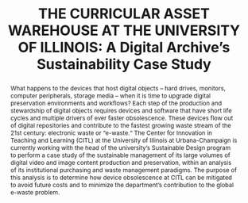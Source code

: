 ---
abstract: 'What happens to the devices that host digital objects – hard drives, monitors,
  computer peripherals, storage media – when it is time to upgrade digital preservation
  environments and workflows? Each step of the production and stewardship of digital
  objects requires devices and software that have short life cycles and multiple drivers
  of ever faster obsolescence. These devices flow out of digital repositories and
  contribute to the fastest growing waste stream of the 21st century: electronic waste
  or “e-waste.“

  The Center for Innovation in Teaching and Learning (CITL) at the University of Illinois
  at Urbana-Champaign is currently working with the head of the university’s Sustainable
  Design program to perform a case study of the sustainable management of its large
  volumes of digital video and image content production and preservation, within an
  analysis of its institutional purchasing and waste management paradigms. The purpose
  of this analysis is to determine how device obsolescence at CITL can be mitigated
  to avoid future costs and to minimize the department’s contribution to the global
  e-waste problem.'
creators:
- Hodgin Jones, Karin
- Jones,  Jimi
- Bianconi, Robyn
- Moran, Liam
date: null
document_url: https://www.ideals.illinois.edu/items/128279/bitstreams/428923/data.pdf
grand_parent: iPRES
institutions: []
keywords:
- media asset management
- sustainability
- electronic waste
landing_page_url: https://hdl.handle.net/2142/121075
language: eng
layout: publication
license: CC-BY 4.0 International
notes_url: null
parent: iPRES 2023
presentation_url: https://hdl.handle.net/2142/121656
publication_type: paper
size: null
source_name: iPRES
title: 'THE CURRICULAR ASSET WAREHOUSE AT THE UNIVERSITY OF ILLINOIS: A Digital Archive’s
  Sustainability Case Study'
year: 2023
---